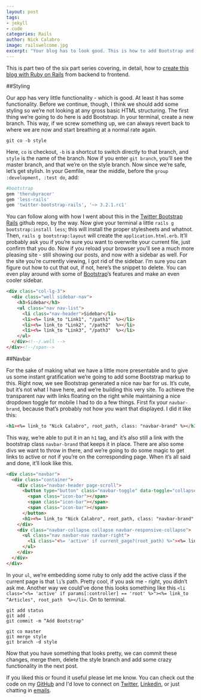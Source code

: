 ```yaml
---
layout: post
tags:
- jekyll
- code
categories: Rails
author: Nick Calabro
image: railswelcome.jpg
excerpt: "Your blog has to look good. This is how to add Bootstrap and use it to style your blog."
---
```


<meta name="twitter:card" content="summary" />
<meta name="twitter:site" content="@NickCalabs" />
<meta name="twitter:title" content="{{ page.title }}" />
<meta name="twitter:description" content="Nick Calabro's Blog" />

<div class="message">This is part two of the six part series covering, in detail, how to <a href="http://nameless-dusk-8821.herokuapp.com">create this blog with Ruby on Rails</a> from backend to frontend. 
</div>

##Styling

Our app has very little functionality - which is good. At least it has some functionality. Before we continue, though, I think we should add some styling so we’re not looking at any gross basic HTML structuring. The first thing we’re going to do here is add Bootstrap. In your terminal, create a new branch. This way, if we screw something up, we can always revert back to where we are now and start breathing at a normal rate again.

```console
git co -b style
```

Here, `co` is checkout, `-b` is a shortcut to switch directly to that branch, and `style` is the name of the branch. Now if you enter `git branch`, you’ll see the master branch, and that we’re on the style branch. Now since we’re safe, let’s get stylish. In your Gemfile, near the middle, before the `group :development, :test do`, add:

```ruby
#bootstrap
gem 'therubyracer'
gem 'less-rails'
gem 'twitter-bootstrap-rails', '~> 3.2.1.rc1'
```

You can follow along with how I went about this in the <a href="https://github.com/seyhunak/twitter-bootstrap-rails">Twitter Bootstrap Rails</a> github repo, by the way. Now give your terminal a little `rails g bootstrap:install less`; this will install the proper stylesheets and whatnot. Then, `rails g bootstrap:layout` will create the `application.html.erb`. It’ll probably ask you if you’re sure you want to overwrite your current file, just confirm that you do. Now if you reload your browser you’ll see a much more pleasing site - still showing our posts, and now with a sidebar as well. For the site you’re currently viewing, I got rid of the sidebar. I’m sure you can figure out how to cut that out, if not, here’s the snippet to delete. You can even play around with some of <a href="http://getbootstrap.com/">Bootstrap</a>’s features and make an even cooler sidebar.

```html
<div class="col-lg-3">
  <div class="well sidebar-nav">
    <h3>Sidebar</h3>
    <ul class="nav nav-list">
      <li class="nav-header">Sidebar</li>
      <li><%= link_to "Link1", "/path1"  %></li>
      <li><%= link_to "Link2", "/path2"  %></li>
      <li><%= link_to "Link3", "/path3"  %></li>
    </ul>
  </div><!--/.well -->
</div><!--/span-->
```

##Navbar

For the sake of making what we have a little more presentable and to give us some instant gratification we’re going to add some Bootstrap markup to this. Right now, we see Bootstrap generated a nice nav bar for us. It’s cute, but it’s not what I have here, and we’re building this very site. To achieve the transparent nav with links floating on the right while maintaining a nice dropdown toggle for mobile I had to do a few things. First fix your `navbar-brand`, because that’s probably not how you want that displayed. I did it like this:

```html
<h1><%= link_to "Nick Calabro", root_path, class: "navbar-brand" %></h1>
```

This way, we’re able to put it in an `h1` tag, and it’s also still a link with the bootstrap class `navbar-brand` that keeps it in place. There are also some divs we want to throw in there, and we’re going to do some magic to get links to active or not if you’re on the corresponding page. When it’s all said and done, it’ll look like this.

```html
<div class="navbar">
  <div class="container">
    <div class="navbar-header page-scroll">
      <button type="button" class="navbar-toggle" data-toggle="collapse" data-target=".navbar-responsive-collapse">
        <span class="icon-bar"></span>
        <span class="icon-bar"></span>
        <span class="icon-bar"></span>
      </button>
      <h1><%= link_to "Nick Calabro", root_path, class: "navbar-brand" %></h1>
    </div>
    <div class="navbar-collapse collapse navbar-responsive-collapse">
      <ul class="nav navbar-nav navbar-right">
        <li class="<%= 'active' if current_page?(root_path) %>"><%= link_to "Articles", root_path  %></li>
      </ul>
    </div>
  </div>
</div>
```

In your `ul`, we’re embedding some ruby to only add the active class if the current page is that `li`’s path. Pretty cool, if you ask me - right, you didn’t ask me. Another way we could’ve done this looks something like this `<li class="<%= 'active' if params[:controller] == 'root' %>"><%= link_to “Articles", root_path  %></li>`. On to terminal.

```console
git add status
git add .
git commit -m “Add Bootstrap"

git co master
git merge style
git branch -d style
```

Now that you have something that looks pretty, we can commit these changes, merge them, delete the style branch and add some crazy functionality in the next post.

<div class="message">
  If you liked this or found it useful please let me know. You can check out the code on my <a href="http://github.com/nickcalabs">GitHub</a> and I'd love to connect on <a href="http://twitter.com/nickcalabs">Twitter</a>, <a href="http://linkedin.com/in/nickcalabro">Linkedin</a>, or just chatting in <a href="mailto:calabro.nick@gmail.com">emails</a>.
</div>